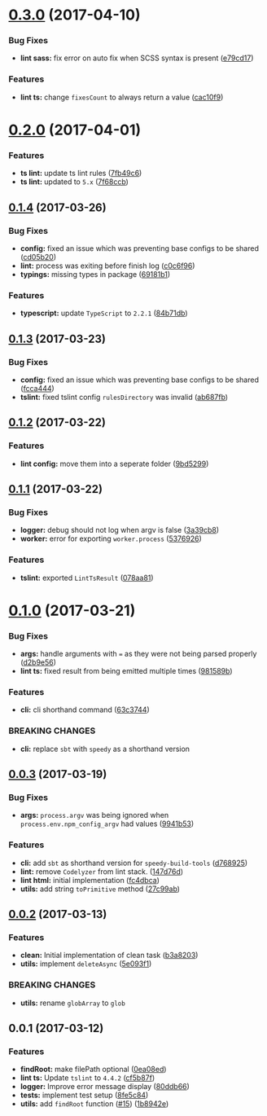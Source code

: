 <a name="0.3.0"></a>
# [0.3.0](https://github.com/alan-agius4/speedy-build-tools/compare/v0.2.0...v0.3.0) (2017-04-10)


### Bug Fixes

* **lint sass:** fix error on auto fix when SCSS syntax is present ([e79cd17](https://github.com/alan-agius4/speedy-build-tools/commit/e79cd17))


### Features

* **lint ts:** change `fixesCount` to always return a value ([cac10f9](https://github.com/alan-agius4/speedy-build-tools/commit/cac10f9))



<a name="0.2.0"></a>
# [0.2.0](https://github.com/alan-agius4/speedy-build-tools/compare/v0.1.4...v0.2.0) (2017-04-01)


### Features

* **ts lint:** update ts lint rules ([7fb49c6](https://github.com/alan-agius4/speedy-build-tools/commit/7fb49c6))
* **ts lint:** updated to `5.x` ([7f68ccb](https://github.com/alan-agius4/speedy-build-tools/commit/7f68ccb))



<a name="0.1.4"></a>
## [0.1.4](https://github.com/alan-agius4/speedy-build-tools/compare/v0.1.3...v0.1.4) (2017-03-26)


### Bug Fixes

* **config:** fixed an issue which was preventing base configs to be shared ([cd05b20](https://github.com/alan-agius4/speedy-build-tools/commit/cd05b20))
* **lint:** process was exiting before finish log ([c0c6f96](https://github.com/alan-agius4/speedy-build-tools/commit/c0c6f96))
* **typings:** missing types in package ([69181b1](https://github.com/alan-agius4/speedy-build-tools/commit/69181b1))


### Features

* **typescript:** update `TypeScript` to `2.2.1` ([84b71db](https://github.com/alan-agius4/speedy-build-tools/commit/84b71db))



<a name="0.1.3"></a>
## [0.1.3](https://github.com/alan-agius4/speedy-build-tools/compare/v0.1.2...v0.1.3) (2017-03-23)


### Bug Fixes

* **config:** fixed an issue which was preventing base configs to be shared ([fcca444](https://github.com/alan-agius4/speedy-build-tools/commit/fcca444))
* **tslint:** fixed tslint config `rulesDirectory` was invalid ([ab687fb](https://github.com/alan-agius4/speedy-build-tools/commit/ab687fb))



<a name="0.1.2"></a>
## [0.1.2](https://github.com/alan-agius4/speedy-build-tools/compare/v0.1.1...v0.1.2) (2017-03-22)


### Features

* **lint config:** move them into a seperate folder ([9bd5299](https://github.com/alan-agius4/speedy-build-tools/commit/9bd5299))



<a name="0.1.1"></a>
## [0.1.1](https://github.com/alan-agius4/speedy-build-tools/compare/v0.1.0...v0.1.1) (2017-03-22)


### Bug Fixes

* **logger:** debug should not log when argv is false ([3a39cb8](https://github.com/alan-agius4/speedy-build-tools/commit/3a39cb8))
* **worker:** error for exporting `worker.process` ([5376926](https://github.com/alan-agius4/speedy-build-tools/commit/5376926))


### Features

* **tslint:** exported `LintTsResult` ([078aa81](https://github.com/alan-agius4/speedy-build-tools/commit/078aa81))



<a name="0.1.0"></a>
# [0.1.0](https://github.com/alan-agius4/speedy-build-tools/compare/v0.0.3...v0.1.0) (2017-03-21)


### Bug Fixes

* **args:** handle arguments with `=` as they were not being parsed properly ([d2b9e56](https://github.com/alan-agius4/speedy-build-tools/commit/d2b9e56))
* **lint ts:** fixed result from being emitted multiple times ([981589b](https://github.com/alan-agius4/speedy-build-tools/commit/981589b))


### Features

* **cli:** cli shorthand command ([63c3744](https://github.com/alan-agius4/speedy-build-tools/commit/63c3744))


### BREAKING CHANGES

* **cli:** replace `sbt` with `speedy` as a shorthand version



<a name="0.0.3"></a>
## [0.0.3](https://github.com/alan-agius4/speedy-build-tools/compare/v0.0.2...v0.0.3) (2017-03-19)


### Bug Fixes

* **args:** `process.argv` was being ignored when `process.env.npm_config_argv` had values ([9941b53](https://github.com/alan-agius4/speedy-build-tools/commit/9941b53))


### Features

* **cli:** add `sbt` as shorthand version for `speedy-build-tools` ([d768925](https://github.com/alan-agius4/speedy-build-tools/commit/d768925))
* **lint:** remove `Codelyzer` from lint stack. ([147d76d](https://github.com/alan-agius4/speedy-build-tools/commit/147d76d))
* **lint html:** initial implementation ([fc4dbca](https://github.com/alan-agius4/speedy-build-tools/commit/fc4dbca))
* **utils:** add string `toPrimitive` method ([27c99ab](https://github.com/alan-agius4/speedy-build-tools/commit/27c99ab))



<a name="0.0.2"></a>
## [0.0.2](https://github.com/alan-agius4/speedy-build-tools/compare/v0.0.1...v0.0.2) (2017-03-13)


### Features

* **clean:** Initial implementation of clean task ([b3a8203](https://github.com/alan-agius4/speedy-build-tools/commit/b3a8203))
* **utils:** implement `deleteAsync` ([5e093f1](https://github.com/alan-agius4/speedy-build-tools/commit/5e093f1))

### BREAKING CHANGES
* **utils:** rename `globArray` to `glob`


<a name="0.0.1"></a>
## 0.0.1 (2017-03-12)


### Features

* **findRoot:** make filePath optional ([0ea08ed](https://github.com/alan-agius4/speedy-build-tools/commit/0ea08ed))
* **lint ts:** Update `tslint` to `4.4.2` ([cf5b87f](https://github.com/alan-agius4/speedy-build-tools/commit/cf5b87f))
* **logger:** Improve error message display ([80ddb66](https://github.com/alan-agius4/speedy-build-tools/commit/80ddb66))
* **tests:** implement test setup ([8fe5c84](https://github.com/alan-agius4/speedy-build-tools/commit/8fe5c84))
* **utils:** add `findRoot` function ([#15](https://github.com/alan-agius4/speedy-build-tools/issues/15)) ([1b8942e](https://github.com/alan-agius4/speedy-build-tools/commit/1b8942e))



